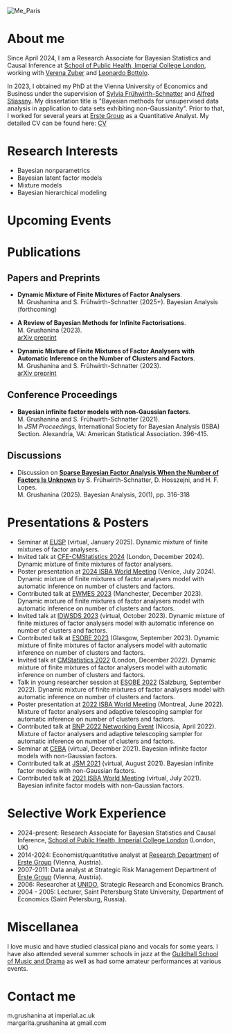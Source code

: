 
![Me_Paris](https://user-images.githubusercontent.com/89254397/170114042-7f9c4514-8d97-4925-9c5f-c3762a4ea7ef.jpg)

# About me

Since April 2024, I am a Research Associate for Bayesian Statistics and Causal Inference at [School of Public Health, Imperial College London](https://www.imperial.ac.uk/school-public-health), working with [Verena Zuber](https://www.imperial.ac.uk/people/v.zuber) and [Leonardo Bottolo](https://www.c2d3.cam.ac.uk/directory/266/dr-leonardo-bottolo).

In 2023, I obtained my PhD at the Vienna University of Economics and Business under the supervision of [Sylvia Frühwirth-Schnatter](https://www.wu.ac.at/en/statmath/faculty-staff/faculty/sfruehwirthschnatter) and [Alfred Stiassny](https://research.wu.ac.at/en/persons/alfred-stiassny-4). My dissertation title is "Bayesian methods for unsupervised data analysis in application to data sets exhibiting non-Gaussianity". Prior to that, I worked for several years at [Erste Group](https://www.erstegroup.com/en/home) as a Quantitative Analyst. My detailed CV can be found here: [CV](CV.pdf)

# Research Interests
- Bayesian nonparametrics
- Bayesian latent factor models
- Mixture models
- Bayesian hierarchical modeling

# Upcoming Events

# Publications
## Papers and Preprints
- **Dynamic Mixture of Finite Mixtures of Factor Analysers**.  
M. Grushanina and S. Frühwirth-Schnatter (2025+). Bayesian Analysis (forthcoming)  

- **A Review of Bayesian Methods for Infinite Factorisations**.  
M. Grushanina (2023).   
[arXiv preprint](http://arxiv.org/abs/2309.12990)

- **Dynamic Mixture of Finite Mixtures of Factor Analysers with Automatic Inference on the Number of Clusters and Factors**.  
M. Grushanina and S. Frühwirth-Schnatter (2023).  
[arXiv preprint](http://arxiv.org/abs/2307.07045)

## Conference Proceedings
- **Bayesian infinite factor models with non-Gaussian factors**.  
M. Grushanina and S. Frühwirth-Schnatter (2021).   
In *JSM Proceedings*, International Society for Bayesian Analysis (ISBA) Section. Alexandria, VA: American Statistical Association. 396-415.

## Discussions
- Discussion on [**Sparse Bayesian Factor Analysis When the Number of Factors Is Unknown**](https://projecteuclid.org/journals/bayesian-analysis/advance-publication/Sparse-Bayesian-Factor-Analysis-When-the-Number-of-Factors-Is/10.1214/24-BA1423.full) by S. Frühwirth-Schnatter, D. Hosszejni, and H. F. Lopes.  
M. Grushanina (2025). Bayesian Analysis, 20(1), pp. 316-318

# Presentations & Posters
- Seminar at [EUSP](https://eusp.org/en) (virtual, January 2025). Dynamic mixture of finite mixtures of factor analysers.
- Invited talk at [CFE-CMStatistics 2024](https://www.cmstatistics.org/CFECMStatistics2024/) (London, December 2024). Dynamic mixture of finite mixtures of factor analysers.
- Poster presentation at [2024 ISBA World Meeting](https://www.unive.it/web/en/2208/home) (Venice, July 2024). Dynamic mixture of finite mixtures of factor analysers model with automatic inference on number of clusters and factors.
- Contributed talk at [EWMES 2023](https://www.econometricsociety.org/regional-activities/schedule/2023/12/17/2023-EWMES-Manchester-United-Kingdom#:~:text=We%20are%20pleased%20to%20announce,%2C%20in%20Manchester%2C%20United%20Kingdom.) (Manchester, December 2023). Dynamic mixture of finite mixtures of factor analysers model with automatic inference on number of clusters and factors.
- Invited talk at [IDWSDS 2023](https://www.idwsds.org) (virtual, October 2023). Dynamic mixture of finite mixtures of factor analysers model with automatic inference on number of clusters and factors.
- Contributed talk at [ESOBE 2023](https://www.gla.ac.uk/schools/business/events/headline_929062_en.html) (Glasgow, September 2023). Dynamic mixture of finite mixtures of factor analysers model with automatic inference on number of clusters and factors.
- Invited talk at [CMStatistics 2022](http://www.cmstatistics.org/CMStatistics2022/) (London, December 2022). Dynamic mixture of finite mixtures of factor analysers model with automatic inference on number of clusters and factors.
- Talk in young researcher session at [ESOBE 2022](https://sites.google.com/view/esobe2022salzburg/home) (Salzburg, September 2022). Dynamic mixture of finite mixtures of factor analysers model with automatic inference on number of clusters and factors.
- Poster presentation at [2022 ISBA World Meeting](https://isbawebmaster.github.io/ISBA2022/) (Montreal, June 2022). Mixture of factor analysers and adaptive telescoping sampler for automatic inference on number of clusters and factors.
- Contributed talk at [BNP 2022 Networking Event](http://cyprusconferences.org/bnp2022/) (Nicosia, April 2022). Mixture of factor analysers and adaptive telescoping sampler for automatic inference on number of clusters and factors.
- Seminar at [CEBA](https://ceba-lab.org/eng) (virtual, December 2021). Bayesian infinite factor models with non-Gaussian factors.
- Contributed talk at [JSM 2021](https://ww2.amstat.org/meetings/jsm/2021/) (virtual, August 2021). Bayesian infinite factor models with non-Gaussian factors.
- Contributed talk at [2021 ISBA World Meeting](https://events.stat.uconn.edu/ISBA2021/) (virtual, July 2021). Bayesian infinite factor models with non-Gaussian factors.

# Selective Work Experience
- 2024-present: Research Associate for Bayesian Statistics and Causal Inference, [School of Public Health, Imperial College London](https://www.imperial.ac.uk/school-public-health) (London, UK)
- 2014-2024: Economist/quantitative analyst at [Research Department](https://www.erstegroup.com/en/research) of [Erste Group](https://www.erstegroup.com/en/home) (Vienna, Austria).
- 2007-2011: Data analyst at Strategic Risk Management Department of [Erste Group](https://www.erstegroup.com/en/home) (Vienna, Austria).
- 2006: Researcher at [UNIDO](https://www.unido.org), Strategic Research and Economics Branch.
- 2004 - 2005: Lecturer, Saint Petersburg State University, Department of Economics (Saint Petersburg, Russia).

# Miscellanea

I love music and have studied classical piano and vocals for some years. I have also attended several summer schools in jazz at the [Guildhall School of Music and Drama](https://www.gsmd.ac.uk) as well as had some amateur performances at various events.

# Contact me

m.grushanina at imperial.ac.uk        
margarita.grushanina at gmail.com




